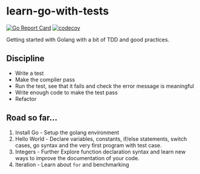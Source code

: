 # learn-go-with-tests

[![Go Report Card](https://goreportcard.com/badge/github.com/sanster23/learn-go-with-tests)](https://goreportcard.com/report/github.com/sanster23/learn-go-with-tests)
[![codecov](https://codecov.io/gh/sanster23/learn-go-with-tests/branch/master/graph/badge.svg)](https://codecov.io/gh/sanster23/learn-go-with-tests)

Getting started with Golang with a bit of TDD and good practices.

## Discipline

- Write a test
- Make the compiler pass
- Run the test, see that it fails and check the error message is meaningful
- Write enough code to make the test pass
- Refactor

## Road so far...

1. Install Go - Setup the golang environment
2. Hello World - Declare variables, constants, if/else statements, switch cases, go syntax and the very first program with test case.
3. Integers - Further Explore function declaration syntax and learn new ways to improve the documentation of your code.
4. Iteration - Learn about `for` and benchmarking
